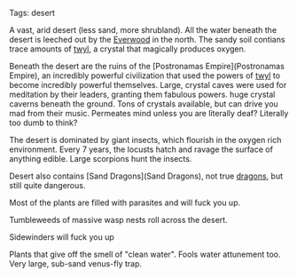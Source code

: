 Tags: desert

A vast, arid desert (less sand, more shrubland). All the water beneath the desert is leeched out by the [Everwood](Everwood) in the north. The sandy soil contians trace amounts of [twyl](Twyl), a crystal that magically produces oxygen.

Beneath the desert are the ruins of the [Postronamas Empire](Postronamas Empire), an incredibly powerful civilization that used the powers of [twyl](Twyl) to become incredibly powerful themselves. Large, crystal caves were used for meditation by their leaders, granting them fabulous powers. huge crystal caverns beneath the ground. Tons of crystals available, but can drive you mad from their music. Permeates mind unless you are literally deaf? Literally too dumb to think? 

The desert is dominated by giant insects, which flourish in the oxygen rich environment. Every 7 years, the locusts hatch and ravage the surface of anything edible. Large scorpions hunt the insects.

Desert also contains [Sand Dragons](Sand Dragons), not true [dragons](Dragons), but still quite dangerous.

Most of the plants are filled with parasites and will fuck you up.

Tumbleweeds of massive wasp nests roll across the desert.

Sidewinders will fuck you up

Plants that give off the smell of "clean water". Fools water attunement too. Very large, sub-sand venus-fly trap.
